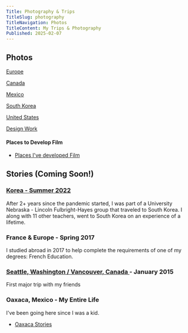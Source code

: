 ```yaml
---
Title: Photography & Trips
TitleSlug: photography
TitleNavigation: Photos
TitleContent: My Trips & Photography
Published: 2025-02-07
---
```

## Photos
[Europe](europe)

[Canada](canada)

[Mexico](mexico)

[South Korea](/korea/interactives/photos)

[United States](united-states)

[Design Work](design-work)


#### Places to Develop Film
* [Places I've developed Film](/photography/places-to-develop-film)

## Stories (Coming Soon!)
### [Korea - Summer 2022](/korea)
After 2+ years since the pandemic started, I was part of a University Nebraska - Lincoln Fulbright-Hayes group that traveled to South Korea. I along with 11 other teachers, went to South Korea on an experience of a lifetime.

### France & Europe - Spring 2017
I studied abroad in 2017 to help complete the requirements of one of my degrees: French Education.

### [Seattle, Washington / Vancouver, Canada ](united-states/wa/seattle) - January 2015
First major trip with my friends

### Oaxaca, Mexico - My Entire Life
I've been going here since I was a kid. 

* [Oaxaca Stories](/blog/tag:oaxaca/)






